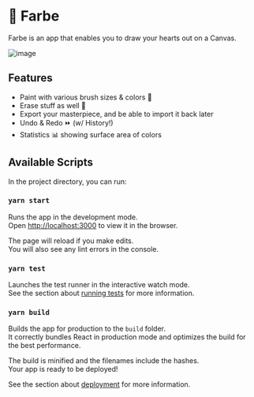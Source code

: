 # 🎨 Farbe

Farbe is an app that enables you to draw your hearts out on a Canvas.

![image](https://user-images.githubusercontent.com/6838180/94918550-169d5980-04b3-11eb-98d6-7ad6a7b6a246.png)

## Features

- Paint with various brush sizes & colors 💅 
- Erase stuff as well 🧹 
- Export your masterpiece, and be able to import it back later
- Undo & Redo ⏩ (w/ History!)
- Statistics 📊 showing surface area of colors

## Available Scripts

In the project directory, you can run:

### `yarn start`

Runs the app in the development mode.<br />
Open [http://localhost:3000](http://localhost:3000) to view it in the browser.

The page will reload if you make edits.<br />
You will also see any lint errors in the console.

### `yarn test`

Launches the test runner in the interactive watch mode.<br />
See the section about [running tests](https://facebook.github.io/create-react-app/docs/running-tests) for more information.

### `yarn build`

Builds the app for production to the `build` folder.<br />
It correctly bundles React in production mode and optimizes the build for the best performance.

The build is minified and the filenames include the hashes.<br />
Your app is ready to be deployed!

See the section about [deployment](https://facebook.github.io/create-react-app/docs/deployment) for more information.
